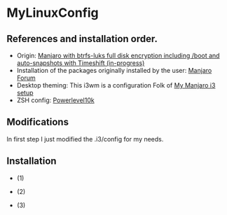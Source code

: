 # MyLinuxConfig

## References and installation order. 
- Origin: [Manjaro with btrfs-luks full disk encryption including /boot and auto-snapshots with Timeshift (in-progress)](https://mutschler.eu/linux/install-guides/manjaro-btrfs/)
- Installation of the packages originally installed by the user: [Manjaro Forum](https://de.manjaro.org/index.php?topic=1227.0)
- Desktop theming: This i3wm is a configuration Folk of [My Manjaro i3 setup](https://confluence.jaytaala.com/display/TKB/My+Manjaro+i3+setup)
- ZSH config: [Powerlevel10k](https://github.com/romkatv/powerlevel10k)

## Modifications
In first step I just modified the .i3/config for my needs.

## Installation
- (1)


- (2)


- (3)